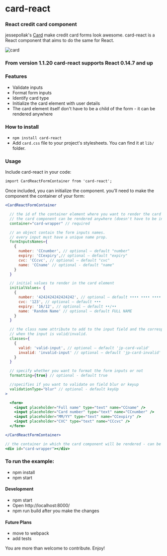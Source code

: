 # card-react

### React credit card component

jessepollak's [Card](http://github.com/jessepollak/card) make credit card forms look awesome.
card-react is a React component that aims to do the same for React.

![card](http://i.imgur.com/qG3TenO.gif)

### From version 1.1.20 card-react supports React 0.14.7 and up

### Features

  - Validate inputs
  - Format form inputs
  - Identify card type
  - Initialize the card element with user details
  - The card element itself don't have to be a child of the form - it can be rendered anywhere

### How to install

 - `npm install card-react`
 - Add `card.css` file to your project's stylesheets. You can find it at `lib/` folder.

### Usage

Include card-react in your code:

```html
import CardReactFormContainer from 'card-react';
```

Once included, you can initialize the component. you'll need to make the component the container of your form:

```jsx
<CardReactFormContainer

  // the id of the container element where you want to render the card element.
  // the card component can be rendered anywhere (doesn't have to be in ReactCardFormContainer).
  container="card-wrapper" // required

  // an object contain the form inputs names.
  // every input must have a unique name prop.
  formInputsNames={
    {
      number: 'CCnumber', // optional — default "number"
      expiry: 'CCexpiry',// optional — default "expiry"
      cvc: 'CCcvc', // optional — default "cvc"
      name: 'CCname' // optional - default "name"
    }
  }

  // initial values to render in the card element
  initialValues= {
    {
      number: '4242424242424242', // optional — default •••• •••• •••• ••••
      cvc: '123', // optional — default •••
      expiry: '16/12', // optional — default ••/••
      name: 'Random Name' // optional — default FULL NAME
    }
  }

  // the class name attribute to add to the input field and the corresponding part of the card element,
  // when the input is valid/invalid.
  classes={
    {
      valid: 'valid-input', // optional — default 'jp-card-valid'
      invalid: 'invalid-input' // optional — default 'jp-card-invalid'
    }
  }

  // specify whether you want to format the form inputs or not
  formatting={true} // optional - default true

  //specifies if you want to validate on field blur or keyup
  validationType="blur" // optional - default keyUp
>

  <form>
    <input placeholder="Full name" type="text" name="CCname" />
    <input placeholder="Card number" type="text" name="CCnumber" />
    <input placeholder="MM/YY" type="text" name="CCexpiry" />
    <input placeholder="CVC" type="text" name="CCcvc" />
  </form>

</CardReactFormContainer>

// the container in which the card component will be rendered - can be anywhere in the DOM
<div id="card-wrapper"></div>

```

### To run the example:

  - npm install
  - npm start

#### Development

  - npm start
  - Open http://localhost:8000/
  - npm run build after you make the changes

#### Future Plans

  - move to webpack
  - add tests

You are more than welcome to contribute. Enjoy!
